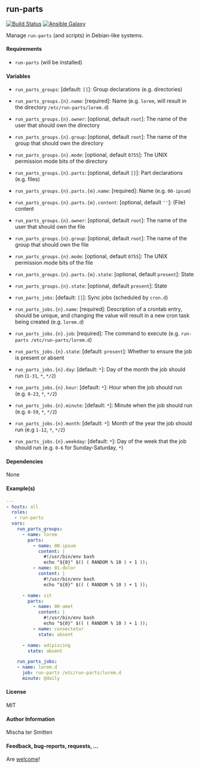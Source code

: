 ## run-parts

[![Build Status](https://travis-ci.org/Oefenweb/ansible-run-parts.svg?branch=master)](https://travis-ci.org/Oefenweb/ansible-run-parts) [![Ansible Galaxy](http://img.shields.io/badge/ansible--galaxy-run--parts-blue.svg)](https://galaxy.ansible.com/Oefenweb/run-parts)

Manage `run-parts` (and scripts) in Debian-like systems.

#### Requirements

* `run-parts` (will be installed)

#### Variables

* `run_parts_groups`: [default: `[]`]: Group declarations (e.g. directories)
* `run_parts_groups.{n}.name`: [required]: Name (e.g. `lorem`, will result in the directory `/etc/run-parts/lorem.d`)
* `run_parts_groups.{n}.owner`: [optional, default `root`]: The name of the user that should own the directory
* `run_parts_groups.{n}.group`: [optional, default `root`]: The name of the group that should own the directory
* `run_parts_groups.{n}.mode`: [optional, default `0755`]: The UNIX permission mode bits of the directory
* `run_parts_groups.{n}.parts`: [optional, default `[]`]: Part declarations (e.g. files)
* `run_parts_groups.{n}.parts.{m}.name`: [required]: Name (e.g. `00-ipsum`)
* `run_parts_groups.{n}.parts.{m}.content`: [optional, default `''`]: (File) content
* `run_parts_groups.{n}.owner`: [optional, default `root`]: The name of the user that should own the file
* `run_parts_groups.{n}.group`: [optional, default `root`]: The name of the group that should own the file
* `run_parts_groups.{n}.mode`: [optional, default `0755`]: The UNIX permission mode bits of the file
* `run_parts_groups.{n}.parts.{m}.state`: [optional, default `present`]: State
* `run_parts_groups.{n}.state`: [optional, default `present`]: State

* `run_parts_jobs`: [default: `[]`]: Sync jobs (scheduled by `cron.d`)
* `run_parts_jobs.{n}.name`: [required]: Description of a crontab entry, should be unique, and changing the value will result in a new cron task being created (e.g. `lorem.d`)
* `run_parts_jobs.{n}.job`: [required]: The command to execute (e.g. `run-parts /etc/run-parts/lorem.d`)
* `run_parts_jobs.{n}.state`: [default: `present`]: Whether to ensure the job is present or absent
* `run_parts_jobs.{n}.day`: [default: `*`]: Day of the month the job should run (`1-31`, `*`, `*/2`)
* `run_parts_jobs.{n}.hour`: [default: `*`]: Hour when the job should run (e.g. `0-23`, `*`, `*/2`)
* `run_parts_jobs.{n}.minute`: [default: `*`]: Minute when the job should run (e.g. `0-59`, `*`, `*/2`)
* `run_parts_jobs.{n}.month`: [default: `*`]: Month of the year the job should run (e.g `1-12`, `*`, `*/2`)
* `run_parts_jobs.{n}.weekday`: [default: `*`]: Day of the week that the job should run (e.g. `0-6` for Sunday-Saturday, `*`)

#### Dependencies

None

#### Example(s)

```yaml
---
- hosts: all
  roles:
   - run-parts
  vars:
    run_parts_groups:
      - name: lorem
        parts:
          - name: 00-ipsum
            content: |
              #!/usr/bin/env bash
              echo "${0}" $(( ( RANDOM % 10 ) + 1 ));
          - name: 01-dolor
            content: |
              #!/usr/bin/env bash
              echo "${0}" $(( ( RANDOM % 10 ) + 1 ));

      - name: sit
        parts:
          - name: 00-amet
            content: |
              #!/usr/bin/env bash
              echo "${0}" $(( ( RANDOM % 10 ) + 1 ));
          - name: consectetur
            state: absent

      - name: adipiscing
        state: absent

    run_parts_jobs:
    - name: lorem.d
      job: run-parts /etc/run-parts/lorem.d
      minute: @daily
```

#### License

MIT

#### Author Information

Mischa ter Smitten

#### Feedback, bug-reports, requests, ...

Are [welcome](https://github.com/Oefenweb/ansible-run-parts/issues)!
